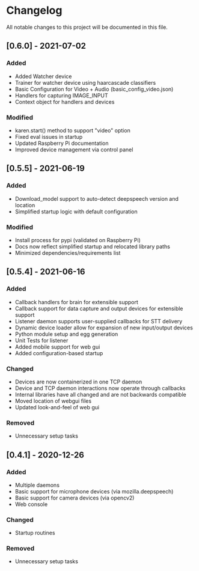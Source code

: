 # Changelog

All notable changes to this project will be documented in this file.

## [0.6.0] - 2021-07-02

### Added

- Added Watcher device
- Trainer for watcher device using haarcascade classifiers
- Basic Configuration for Video + Audio (basic_config_video.json)
- Handlers for capturing IMAGE_INPUT
- Context object for handlers and devices

### Modified

- karen.start() method to support "video" option
- Fixed eval issues in startup
- Updated Raspberry Pi documentation
- Improved device management via control panel

## [0.5.5] - 2021-06-19

### Added

- Download_model support to auto-detect deepspeech version and location
- Simplified startup logic with default configuration

### Modified 

- Install process for pypi (validated on Raspberry Pi)
- Docs now reflect simplified startup and relocated library paths
- Minimized dependencies/requirements list


## [0.5.4] - 2021-06-16

### Added

- Callback handlers for brain for extensible support
- Callback support for data capture and output devices for extensible support
- Listener daemon supports user-supplied callbacks for STT delivery
- Dynamic device loader allow for expansion of new input/output devices
- Python module setup and egg generation
- Unit Tests for listener
- Added mobile support for web gui
- Added configuration-based startup

### Changed

- Devices are now containerized in one TCP daemon
- Device and TCP daemon interactions now operate through callbacks
- Internal libraries have all changed and are not backwards compatible
- Moved location of webgui files
- Updated look-and-feel of web gui

### Removed

- Unnecessary setup tasks


## [0.4.1] - 2020-12-26

### Added

- Multiple daemons 
- Basic support for microphone devices (via mozilla.deepspeech)
- Basic support for camera devices (via opencv2)
- Web console

### Changed

- Startup routines

### Removed

- Unnecessary setup tasks
